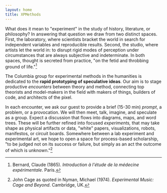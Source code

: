 ```yaml
---
layout: home
title: XPMethods
---
```


What does it mean to "experiment" in the study of history, literature, or philosophy? In answering that question we draw from two distinct spaces. First, the laboratory, where scientists bracket the world in search for independent variables and reproducible results. Second, the studio, where artists let the world in: to disrupt rigid modes of perception under circumstances that are always subjective and indeterminate. In both spaces, thought is secreted from practice, "on the fetid and throbbing ground of life."[^LN1]

The Columbia group for experimental methods in the humanities is dedicated to the **rapid prototyping of speculative ideas**. Our aim is to stage productive *encounters* between theory and method, connecting top theorists and model-makers in the field with makers of things, builders of code, and architects of the pixel. 

In each encounter, we ask our guest to provide a brief (15-30 min) *prompt*, a problem, or a provocation. We will then meet, talk, imagine, and speculate as a group. Expect a discussion that flows into diagrams, maps, and word trees. These will be further refined into focused *experiments,* that may take shape as physical artifacts or data, "white" papers, visualizations, robots, manifestos, or circuit boards. Somewhere between a lab experiment and experimental art, we hope to open a space for process-based scholarship, "to be judged not on its success or failure, but simply as an act the outcome of which is unknown."[^LN2]

[^LN1]: Bernard, Claude (1865). *Introduction à l'étude de la médecine expérimentale*. Paris.
[^LN2]: John Cage as quoted in Nyman, Michael (1974). *Experimental Music: Cage and Beyond*. Cambridge, UK.
